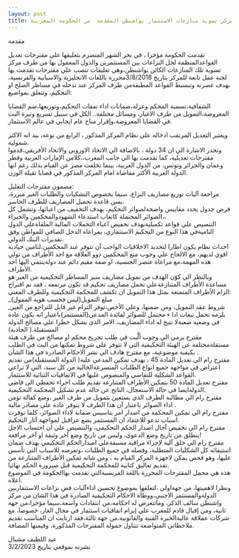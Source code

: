 ```yaml
---
layout: post
title: قراءة أولية لمقترحات تعديل نظام مركز تسوية منازعات الاستثمار بواشنطن المقدمة  من الحكومة المغربية
---
```

مقدمة

تقدمت الحكومة مؤخرا ، في بحر الشهر المنصرم بتعليقها علي مقترحات تعديل القواعدالمنظمة لحل النزاعات بين المستثمرين والدول المعمول بها  من طرف مركز تسوية تلك المنازعات الكائن بواشنطن،وهي تعليقات تنصب علي مقترحات تقدمت بها لجنة عمل تابعة للمركز بتاريخ 3/8/2018محررة باللغات الانجليزية والاسبانية والفرنسية، بهدف عصرنة وتبسيط القواعد المطبقةمن طرف المركز عند تدخله في مساطر الصلح او التحكيم، وتتعلق بمواضيع:

الشفافية،تسمية المحكم وعزله،ضمانات اداء نفقات التحكيم،وتوزيعها،ضم القضايا المعروضة،التمويل من طرف الاغيار، ومسائل مختلفة.. الكل في سبيل تسريع وتيرة البت  في القضايا المعروضة،وإقرار  مناخ عام ايجابي في عالم الاستثمار.

<p> ويعتبر التعديل المرتقب ادخاله علي نظام المركز المذكور ، الرابع من نوعه، بيد انه الاكثر شمولية.<br> وتجدر الاشارة الي ان 34 دولة ، بالاضافة الي الاتحاد الاوروبي والاتحاد الأفريقي،قدموا مقترحات تعديلية، كما تقدمت بها الي جانب المغرب،،كلامن الإمارات العربية وقطر وعمان والجزائر وتونس، من الدول العربية، بينما تخلفت مصر عن القيام بذلك رغم انها الدولة العربية الأكثر  مقاضاة امام المركز المذكور في قضايا ثقيلة الوزن.</p>

<p> مضمون مقترحات التعليل:<br> مراجعة آليات توزيع  مصاريف النزاع، سيما بخصوص التشكيات والطلبات الغير مبررة، بسن قاعدة تحميل المصاريف للطرف الخاسر.<br> فرض جدول يحدد مقاييس واضحةلصوائر التحكيم، بهدف التخفيف من اعبائها، وتشمل كل الصوائر المحتملة كاتعاب استدعاء الشهودوالمحكمين والخبراء،،<br> التنصيص علي قواعد تكميليةبهدف تخفيض اعباء التحملات المالية الملقاةعلي الدول الناميةفي هذا النوع من التحكيم  الاستثماري، بمراعاة الدخل الصافي للمواطن وفق تقديرات البنك الدولي.<br> احداث نظام يكون اطارا لتحديد الاخلاقيات الواجب آن تتوفر عند المحكمين،لتامين حيادية اقوي لديهم، مع الالحاح علي وجوب  منع المحكمين ذوو العلاقة مع احد الأطراف من تولي هذه المهمة،مع مراعاة عنصر الجنسية، او صفة مقيم دائم عند دولةينتمي اليها احد الأطراف.<br> وبالنظر الي كوّن الهدف من تمويل مصاريف سير المساطر التحكيمية من الغير  هو مساعدة الأطراف المتنازعةعلي  تحمل مصاريف تحكيم قد تكون مرتفعة ، فقد تم اقتراح الزام الأطراف المتمتعة بمثل هذا التمويل ان تكشف للمحكمة التحكيمية وللطرف المعني:<br> _مبلغ التمويل(ليس فحسب هوية الممول)<br> _شروط عقد التمويل، ومن ضمنها، وعلي الأخص،توفر التزام غير قابل للتراجع من الغير يلزمه تحمل تبعات ادا ء محتمل للصوائر لفائدة المدعي(المستثمر)باعتبار انه يكون عادة في وضعية صعبةلا تتيح له  اداء المصاريف، الامر الذي يشكل خطرا علي مصالح الدولة المستقبلة.( الجاذبة)<br> مقترح يرمي الي وجوب ألَّبت في طلب تجريح محكم او مصالح من طرف هيئة مستقلةمختلفة عن الهيئة التحكيمية التي لا تتوفر علي شروط تمكنها من البت في الطلب بكيفية موضوعية، مع مقترح هادف الي نشر الاحكام الصادرة في هذا الشأن .<br> مقترح رام الي تعديل المادة 45 ، بهدف تمكين المدعي عليه( الدولة المستقبلة)من تقديم اعتراض في مواجهة جميع انواع الطلبات المتسرعةالخالية من كل سند، التي لا تراعي القواعد الشكلية للتقاضي والمنصوص عليها في الاتفاقيات الثنائية للاستثمار.<br> مقترح تعديل المادة 50 بتمكين الأطراف المتنازعة تقديم طلب اجراء  تحفظي الى قاضي  الدولةايضا في حالة الاستعجال، الناتج عن حالة عدم تشكيل المحكمة التحكيمية.<br> مقترح رام الي مطالبة الطرف الذي يستعين بتمويل من طرف الغير ،وضع كفالة تؤمن اداء الصوائر  باعتبار آن هذا الطرف لا يتوفر عادة علي مصادر مالية .<br> مقترح رام الي تمكين المحكمة من اصدار امر بتاسيس ضمانة لاداء الصوائر، كلما توفرت اسباب تدعو للاعتقاد ان المستثمر يضع عراقيل لمواجهة آثار التحكيم.<br> مقترح رام الي تخفيض آجال اصدار الحكم التحكيمي، والتنصيص  علي ان احتساب الاجل ينطلق من تاريخ وضع الدعوي، وليس من تاريخ وضع آخر وثيقة او آخر مرافعة!<br> مقترح رام الي خلق آلية لإجراء مراقبة مسبقةعلي اصدارالحكم التحكيمي  بهدف ضمان استيفائه  كل الشكليات المتطلبة، وفصله في جميع الطلبات ،وتعرضه للاسباب التي تأسس عليها، وهو فحص يمكن لاجهزة المركز القيام به ، ومن شانه تمكين  الأطراف المتنازعة من تقديم تعاليق كتابية للمحكمة التحكيمية قبل صيرورة الحكم نهائيا.<br> هذه هي مجمل المقترحات المحررة باللغة الفرنسبةالتي تقدمت بهاالحكومة  في الموضوع اعلاه.<br> ونظرا لاهميتها،  من جهةاولي ،لتعلقها بموضوع  تحسين اداءآليات فض نزاعات الاستثماربين الدولةوالمستثمر الاجنبي،ووطأة الاحكام التحكيمية الصادرة في هذا الشان من مركز واشنطن سالف الذكر، وماتتعرض له احكامه،من انتقادات واسعة،سيما مؤخرا،من جهة ثانية، ومن إقبال قادم للمغرب علي إبرام اتفاقيات استثمار في مجال الغاز، خصوصا، مع شركات عملاقة عاليةالخبرة الفنية والقانونية،من جهة ثالثة،فقد ارتايت ان المناسب تقديم ملاحظاتي المتواضعة  تتناول حمولة المقترحات المذكورة، وقيمتها المضافة.</p>

<p> عبد اللطيف مشبال<br> نشرته بموقعي بتاريخ 3/2/2023</p>

